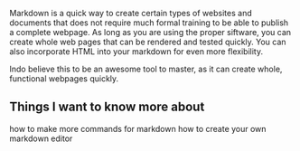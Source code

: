 Markdown is a quick way to create certain types of websites and documents that does not require much formal training to be able to publish a complete webpage.
As long as you are using the proper siftware, you can create whole web pages that can be rendered and tested quickly.
You can also incorporate HTML into your markdown for even more flexibility.

Indo believe this to be an awesome tool to master, as it can create whole, functional webpages quickly.


## Things I want to know more about 

how to make more commands for markdown 
how to create your own markdown editor 


